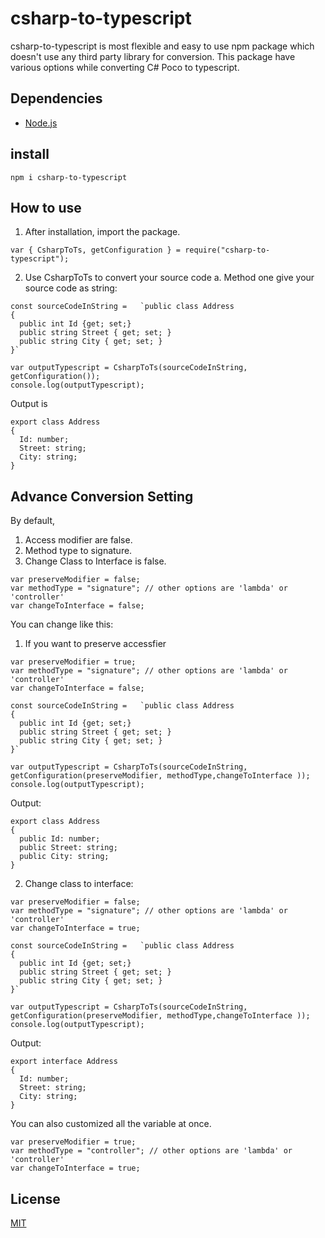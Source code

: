 # csharp-to-typescript

csharp-to-typescript is most flexible and easy to use npm package which doesn't use any third party library for conversion. This package have various options while converting C# Poco to typescript.

## Dependencies

- [Node.js](https://nodejs.org/en/download/)

## install

```
npm i csharp-to-typescript
```


## How to use

1. After installation, import the package.

```
var { CsharpToTs, getConfiguration } = require("csharp-to-typescript");
```

2. Use CsharpToTs to convert your source code
   a. Method one give your source code as string:

```
const sourceCodeInString =   `public class Address
{
  public int Id {get; set;}
  public string Street { get; set; }
  public string City { get; set; }
}`

var outputTypescript = CsharpToTs(sourceCodeInString, getConfiguration());
console.log(outputTypescript);
```

Output is

```
export class Address
{
  Id: number;
  Street: string;
  City: string;
}

```

## Advance Conversion Setting

By default,

1. Access modifier are false.
2. Method type to signature.
3. Change Class to Interface is false.

```
var preserveModifier = false;
var methodType = "signature"; // other options are 'lambda' or 'controller'
var changeToInterface = false;
```

You can change like this:

1. If you want to preserve accessfier

```
var preserveModifier = true;
var methodType = "signature"; // other options are 'lambda' or 'controller'
var changeToInterface = false;

const sourceCodeInString =   `public class Address
{
  public int Id {get; set;}
  public string Street { get; set; }
  public string City { get; set; }
}`

var outputTypescript = CsharpToTs(sourceCodeInString, getConfiguration(preserveModifier, methodType,changeToInterface ));
console.log(outputTypescript);

```

Output:

```
export class Address
{
  public Id: number;
  public Street: string;
  public City: string;
}
```

2. Change class to interface:

```
var preserveModifier = false;
var methodType = "signature"; // other options are 'lambda' or 'controller'
var changeToInterface = true;

const sourceCodeInString =   `public class Address
{
  public int Id {get; set;}
  public string Street { get; set; }
  public string City { get; set; }
}`

var outputTypescript = CsharpToTs(sourceCodeInString, getConfiguration(preserveModifier, methodType,changeToInterface ));
console.log(outputTypescript);

```

Output:

```
export interface Address
{
  Id: number;
  Street: string;
  City: string;
}
```

You can also customized all the variable at once.

```
var preserveModifier = true;
var methodType = "controller"; // other options are 'lambda' or 'controller'
var changeToInterface = true;
```

## License

[MIT](LICENSE)
